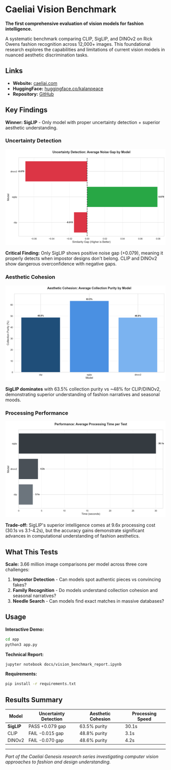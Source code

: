 # Caeliai Vision Benchmark

**The first comprehensive evaluation of vision models for fashion intelligence.**

A systematic benchmark comparing CLIP, SigLIP, and DINOv2 on Rick Owens fashion recognition across 12,000+ images. This foundational research explores the capabilities and limitations of current vision models in nuanced aesthetic discrimination tasks.

## Links

- **Website:** [caeliai.com](https://caeliai.com)
- **HuggingFace:** [huggingface.co/kalanpeace](https://huggingface.co/kalanpeace)
- **Repository:** [GitHub](https://github.com/kalanpeace/Caeliai-Genesis-01-Vision-Benchmark)

## Key Findings

**Winner: SigLIP** - Only model with proper uncertainty detection + superior aesthetic understanding.

### Uncertainty Detection
![Uncertainty Detection Results](./images/uncertainty_detection_plot.png)

**Critical Finding:** Only SigLIP shows positive noise gap (+0.079), meaning it properly detects when impostor designs don't belong. CLIP and DINOv2 show dangerous overconfidence with negative gaps.

### Aesthetic Cohesion  
![Aesthetic Cohesion Results](./images/aesthetic_cohesion_plot.png)

**SigLIP dominates** with 63.5% collection purity vs ~48% for CLIP/DINOv2, demonstrating superior understanding of fashion narratives and seasonal moods.

### Processing Performance
![Processing Time Results](./images/processing_time_plot.png)

**Trade-off:** SigLIP's superior intelligence comes at 9.6x processing cost (30.1s vs 3.1-4.2s), but the accuracy gains demonstrate significant advances in computational understanding of fashion aesthetics.

## What This Tests

**Scale:** 3.66 million image comparisons per model across three core challenges:

1. **Impostor Detection** - Can models spot authentic pieces vs convincing fakes?
2. **Family Recognition** - Do models understand collection cohesion and seasonal narratives? 
3. **Needle Search** - Can models find exact matches in massive databases?

## Usage

**Interactive Demo:**
```bash
cd app
python3 app.py
```

**Technical Report:**
```bash
jupyter notebook docs/vision_benchmark_report.ipynb
```

**Requirements:**
```bash
pip install -r requirements.txt
```

## Results Summary

| Model | Uncertainty Detection | Aesthetic Cohesion | Processing Speed |
|-------|---------------------|-------------------|------------------|
| **SigLIP** | PASS +0.079 gap | 63.5% purity | 30.1s |
| CLIP | FAIL -0.015 gap | 48.8% purity | 3.1s |
| DINOv2 | FAIL -0.070 gap | 48.6% purity | 4.2s |

---

*Part of the Caeliai Genesis research series investigating computer vision approaches to fashion and design understanding.*
